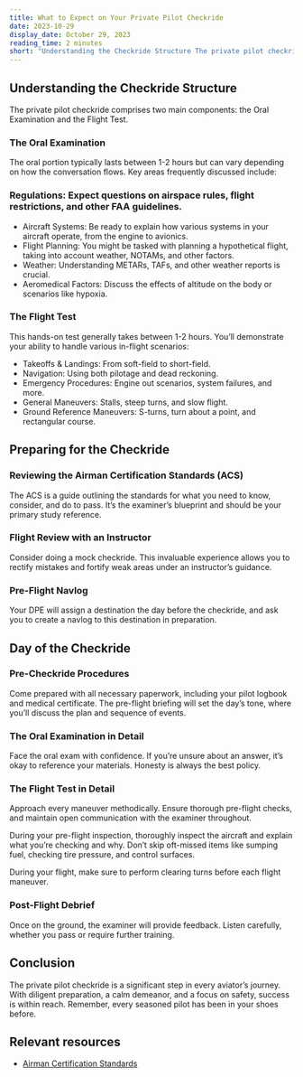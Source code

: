 ```yaml
---
title: What to Expect on Your Private Pilot Checkride
date: 2023-10-29
display_date: October 29, 2023
reading_time: 2 minutes
short: "Understanding the Checkride Structure The private pilot checkride comprises two main components: the Oral Examination and the Flight Test. The Oral Examination The oral portion typically lasts between 1-2 hours but can vary depending on how the conversation flows. Key areas frequently discussed include: The Flight Test This hands-on test generally takes between 1-2 hours.…"
---
```


## Understanding the Checkride Structure

The private pilot checkride comprises two main components: the Oral Examination and the Flight Test.

### The Oral Examination

The oral portion typically lasts between 1-2 hours but can vary depending on how the conversation flows. Key areas frequently discussed include:

### Regulations: Expect questions on airspace rules, flight restrictions, and other FAA guidelines.

- Aircraft Systems: Be ready to explain how various systems in your aircraft operate, from the engine to avionics.
- Flight Planning: You might be tasked with planning a hypothetical flight, taking into account weather, NOTAMs, and other factors.
- Weather: Understanding METARs, TAFs, and other weather reports is crucial.
- Aeromedical Factors: Discuss the effects of altitude on the body or scenarios like hypoxia.

### The Flight Test

This hands-on test generally takes between 1-2 hours. You’ll demonstrate your ability to handle various in-flight scenarios:

- Takeoffs & Landings: From soft-field to short-field.
- Navigation: Using both pilotage and dead reckoning.
- Emergency Procedures: Engine out scenarios, system failures, and more.
- General Maneuvers: Stalls, steep turns, and slow flight.
- Ground Reference Maneuvers: S-turns, turn about a point, and rectangular course.

## Preparing for the Checkride

### Reviewing the Airman Certification Standards (ACS)

The ACS is a guide outlining the standards for what you need to know, consider, and do to pass. It’s the examiner’s blueprint and should be your primary study reference.

### Flight Review with an Instructor

Consider doing a mock checkride. This invaluable experience allows you to rectify mistakes and fortify weak areas under an instructor’s guidance.

### Pre-Flight Navlog

Your DPE will assign a destination the day before the checkride, and ask you to create a navlog to this destination in preparation.

## Day of the Checkride

### Pre-Checkride Procedures

Come prepared with all necessary paperwork, including your pilot logbook and medical certificate. The pre-flight briefing will set the day’s tone, where you’ll discuss the plan and sequence of events.

### The Oral Examination in Detail

Face the oral exam with confidence. If you’re unsure about an answer, it’s okay to reference your materials. Honesty is always the best policy.

### The Flight Test in Detail

Approach every maneuver methodically. Ensure thorough pre-flight checks, and maintain open communication with the examiner throughout.

During your pre-flight inspection, thoroughly inspect the aircraft and explain what you’re checking and why. Don’t skip oft-missed items like sumping fuel, checking tire pressure, and control surfaces.

During your flight, make sure to perform clearing turns before each flight maneuver.

### Post-Flight Debrief

Once on the ground, the examiner will provide feedback. Listen carefully, whether you pass or require further training.

## Conclusion

The private pilot checkride is a significant step in every aviator’s journey. With diligent preparation, a calm demeanor, and a focus on safety, success is within reach. Remember, every seasoned pilot has been in your shoes before.

## Relevant resources

- [Airman Certification Standards](https://www.faa.gov/sites/faa.gov/files/training_testing/testing/acs/private_airplane_acs_change_1.pdf)

